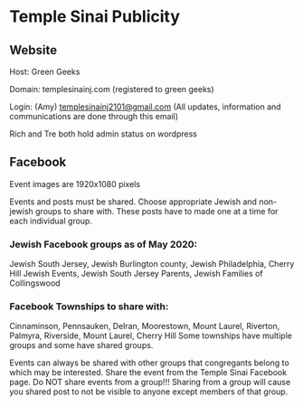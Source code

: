 # Temple Sinai Publicity

## Website

Host: Green Geeks

Domain: templesinainj.com  (registered to green geeks)

Login: (Amy) templesinainj2101@gmail.com  (All updates, information and communications are done through this email)

Rich and Tre both hold admin status on wordpress


## Facebook

Event images are 1920x1080 pixels

Events and posts must be shared.  Choose appropriate Jewish and non-jewish groups to share with.  These posts have to made one at a time for each individual group.

### Jewish Facebook groups as of May 2020:

Jewish South Jersey, Jewish Burlington county, Jewish Philadelphia, Cherry Hill Jewish Events, Jewish South Jersey Parents, Jewish Families of Collingswood

### Facebook Townships to share with:

Cinnaminson, Pennsauken, Delran, Moorestown, Mount Laurel, Riverton, Palmyra, Riverside, Mount Laurel, Cherry Hill
Some townships have multiple groups and some have shared groups.

Events can always be shared with other groups that congregants belong to which may be interested.  Share the event from the Temple Sinai Facebook page.  Do NOT share events from a group!!!  Sharing from a group will cause you shared post to not be visible to anyone except members of that group.